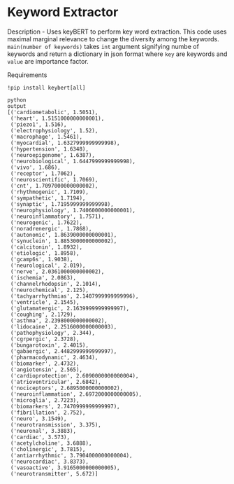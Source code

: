 # Keyword Extractor

Description - 
Uses keyBERT to perform key word extraction. This code uses maximal marginal relevance to change the diversity among the keywords.
`main(number of keywords)` takes `int` argument signifying numbe of keywords and return a dictionary in json format where `key` are keywords and `value` are importance factor.

Requirements
```
!pip install keybert[all]
```
```
python 
output
[('cardiometabolic', 1.5051),
 ('heart', 1.5151000000000001),
 ('piezo1', 1.516),
 ('electrophysiology', 1.52),
 ('macrophage', 1.5461),
 ('myocardial', 1.6327999999999998),
 ('hypertension', 1.6348),
 ('neuroepigenome', 1.6387),
 ('neurobiological', 1.6447999999999998),
 ('vivo', 1.686),
 ('receptor', 1.7062),
 ('neuroscientific', 1.7069),
 ('cnt', 1.7097000000000002),
 ('rhythmogenic', 1.7109),
 ('sympathetic', 1.7194),
 ('synaptic', 1.7195999999999998),
 ('neurophysiology', 1.7406000000000001),
 ('neuroinflammatory', 1.7571),
 ('neurogenic', 1.7622),
 ('noradrenergic', 1.7868),
 ('autonomic', 1.8639000000000001),
 ('synuclein', 1.8853000000000002),
 ('calcitonin', 1.8932),
 ('etiologic', 1.8958),
 ('gcamp6s', 1.9038),
 ('neurological', 2.019),
 ('nerve', 2.0361000000000002),
 ('ischemia', 2.0863),
 ('channelrhodopsin', 2.1014),
 ('neurochemical', 2.125),
 ('tachyarrhythmias', 2.1407999999999996),
 ('ventricle', 2.1545),
 ('glutamatergic', 2.1639999999999997),
 ('coughing', 2.1729),
 ('asthma', 2.2398000000000002),
 ('lidocaine', 2.2516000000000003),
 ('pathophysiology', 2.344),
 ('cgrpergic', 2.3728),
 ('bungarotoxin', 2.4015),
 ('gabaergic', 2.4482999999999997),
 ('pharmacodynamic', 2.4634),
 ('biomarker', 2.4732),
 ('angiotensin', 2.565),
 ('cardioprotection', 2.6090000000000004),
 ('atrioventricular', 2.6842),
 ('nociceptors', 2.6895000000000002),
 ('neuroinflammation', 2.6972000000000005),
 ('microglia', 2.7223),
 ('biomarkers', 2.7470999999999997),
 ('fibrillation', 2.752),
 ('neuro', 3.1549),
 ('neurotransmission', 3.375),
 ('neuronal', 3.3883),
 ('cardiac', 3.573),
 ('acetylcholine', 3.6888),
 ('cholinergic', 3.7815),
 ('antiarrhythmic', 3.7904000000000004),
 ('neurocardiac', 3.8373),
 ('vasoactive', 3.9165000000000005),
 ('neurotransmitter', 5.672)]
